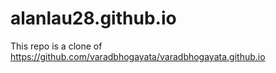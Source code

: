 # alanlau28.github.io
This repo is a clone of https://github.com/varadbhogayata/varadbhogayata.github.io
